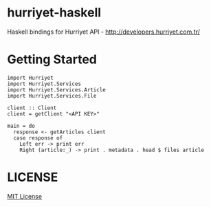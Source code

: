 # hurriyet-haskell
Haskell bindings for Hurriyet API - http://developers.hurriyet.com.tr/

# Getting Started
```
import Hurriyet
import Hurriyet.Services
import Hurriyet.Services.Article
import Hurriyet.Services.File

client :: Client
client = getClient "<API KEY>"

main = do
  response <- getArticles client
  case response of
    Left err -> print err
    Right (article:_) -> print . metadata . head $ files article
```

# LICENSE
[MIT License](LICENSE)
